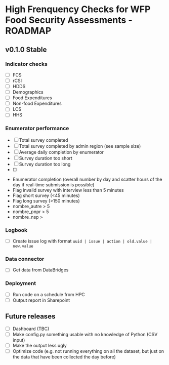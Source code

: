 # High Frenquency Checks for WFP Food Security Assessments - ROADMAP

## v0.1.0 Stable


### Indicator checks
- [ ] FCS
- [ ] rCSI
- [ ] HDDS
- [ ] Demographics
- [ ] Food Expenditures
- [ ] Non-food Expenditures
- [ ] LCS
- [ ] HHS

### Enumerator performance
- [ ] Total survey completed
- [ ] Total survey completed by admin region (see sample size)
- [ ] Average daily completion by enumerator
- [ ] Survey duration too short
- [ ] Survey duration too long
- [ ] 
-	Enumerator completion (overall number by day and scatter hours of the day if real-time submission is possible)
-	Flag invalid survey with interview less than 5 minutes
-	Flag short survey (<45 minutes)
-	Flag long survey (>150 minutes)
-	nombre_autre > 5
-	nombre_pnpr > 5
-	nombre_nsp > 

### Logbook 
- [ ] Create issue log with format ```uuid | issue | action | old.value | new.value```

### Data connector
- [ ] Get data from DataBridges

### Deployment
- [ ] Run code on a schedule from HPC
- [ ] Output report in Sharepoint

## Future releases

- [ ] Dashboard (TBC)
- [ ] Make config.py something usable with no knowledge of Python (CSV input)
- [ ] Make the output less ugly
- [ ] Optimize code (e.g. not running everything on all the dataset, but just on the data that have been collected the day before)
